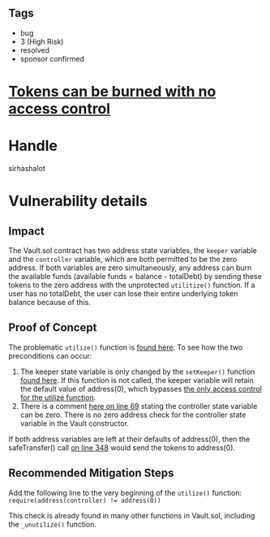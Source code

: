 ## Tags

- bug
- 3 (High Risk)
- resolved
- sponsor confirmed

# [Tokens can be burned with no access control](https://github.com/code-423n4/2022-01-insure-findings/issues/158) 

# Handle

sirhashalot


# Vulnerability details

## Impact

The Vault.sol contract has two address state variables, the `keeper` variable and the `controller` variable, which are both permitted to be the zero address. If both variables are zero simultaneously, any address can burn the available funds (available funds = balance - totalDebt) by sending these tokens to the zero address with the unprotected `utilitize()` function. If a user has no totalDebt, the user can lose their entire underlying token balance because of this.

## Proof of Concept

The problematic `utilize()` function is [found here](https://github.com/code-423n4/2022-01-insure/blob/19d1a7819fe7ce795e6d4814e7ddf8b8e1323df3/contracts/Vault.sol#L342-L352). To see how the two preconditions can occur:
1. The keeper state variable is only changed by the `setKeeper()` function [found here](https://github.com/code-423n4/2022-01-insure/blob/19d1a7819fe7ce795e6d4814e7ddf8b8e1323df3/contracts/Vault.sol#L502). If this function is not called, the keeper variable will retain the default value of address(0), which bypasses [the only access control for the utilize function](https://github.com/code-423n4/2022-01-insure/blob/19d1a7819fe7ce795e6d4814e7ddf8b8e1323df3/contracts/Vault.sol#L344).
2. There is a comment [here on line 69](https://github.com/code-423n4/2022-01-insure/blob/19d1a7819fe7ce795e6d4814e7ddf8b8e1323df3/contracts/Vault.sol#L502https://github.com/code-423n4/2022-01-insure/blob/19d1a7819fe7ce795e6d4814e7ddf8b8e1323df3/contracts/Vault.sol#L502) stating the controller state variable can be zero. There is no zero address check for the controller state variable in the Vault constructor.

If both address variables are left at their defaults of address(0), then the safeTransfer() call [on line 348](https://github.com/code-423n4/2022-01-insure/blob/19d1a7819fe7ce795e6d4814e7ddf8b8e1323df3/contracts/Vault.sol#L348) would send the tokens to address(0).

## Recommended Mitigation Steps

Add the following line to the very beginning of the `utilize()` function:
`require(address(controller) != address(0))`

This check is already found in many other functions in Vault.sol, including the `_unutilize()` function.

